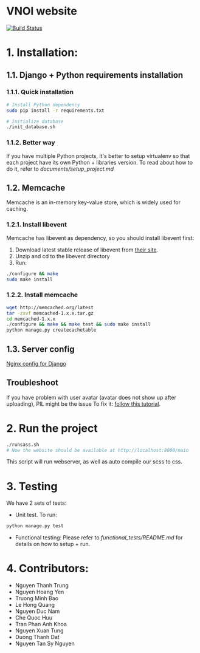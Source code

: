 # VNOI website
[![Build Status](https://travis-ci.org/ngthanhtrung23/vnoiwebsite.svg?branch=master)](https://travis-ci.org/ngthanhtrung23/vnoiwebsite)

# 1. Installation:

## 1.1. Django + Python requirements installation
### 1.1.1. Quick installation

```bash
# Install Python dependency
sudo pip install -r requirements.txt

# Initialize database
./init_database.sh
```

### 1.1.2. Better way
If you have multiple Python projects, it's better to setup virtualenv so that each project have its own Python + libraries version. To read about how to do it, refer to *documents/setup_project.md*

## 1.2. Memcache

Memcache is an in-memory key-value store, which is widely used for caching.

### 1.2.1. Install libevent
Memcache has libevent as dependency, so you should install libevent first:

1. Download latest stable release of libevent from [their site](http://libevent.org/).
2. Unzip and cd to the libevent directory
3. Run:

```bash
./configure && make
sudo make install
```

### 1.2.2. Install memcache

```bash
wget http://memcached.org/latest
tar -zxvf memcached-1.x.x.tar.gz
cd memcached-1.x.x
./configure && make && make test && sudo make install
python manage.py createcachetable
```

## 1.3. Server config

[Nginx config for Django](http://uwsgi-docs.readthedocs.org/en/latest/tutorials/Django_and_nginx.html#configure-nginx-for-your-site)

## Troubleshoot

If you have problem with user avatar (avatar does not show up after uploading), PIL might be the issue
To fix it: [follow this tutorial](http://stackoverflow.com/questions/15258335/ioerror-decoder-zip-not-available-ubuntu-python-pil).


# 2. Run the project
```bash
./runsass.sh
# Now the website should be available at http://localhost:8000/main
```

This script will run webserver, as well as auto compile our scss to css.

# 3. Testing
We have 2 sets of tests:
- Unit test. To run:
```bash
python manage.py test
```
- Functional testing: Please refer to *functional_tests/README.md* for details on how to setup + run.

# 4. Contributors:

- Nguyen Thanh Trung
- Nguyen Hoang Yen
- Truong Minh Bao
- Le Hong Quang
- Nguyen Duc Nam
- Che Quoc Huu
- Tran Phan Anh Khoa
- Nguyen Xuan Tung
- Duong Thanh Dat
- Nguyen Tan Sy Nguyen

